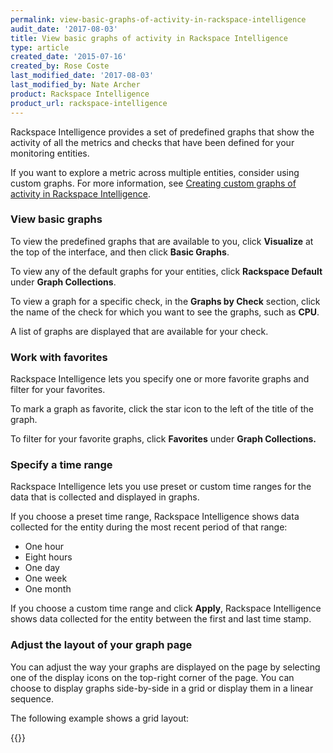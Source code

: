 ```yaml
---
permalink: view-basic-graphs-of-activity-in-rackspace-intelligence
audit_date: '2017-08-03'
title: View basic graphs of activity in Rackspace Intelligence
type: article
created_date: '2015-07-16'
created_by: Rose Coste
last_modified_date: '2017-08-03'
last_modified_by: Nate Archer
product: Rackspace Intelligence
product_url: rackspace-intelligence
---
```


Rackspace Intelligence provides a set of predefined graphs that show the activity of all
the metrics and checks that have been defined for your monitoring entities. 

If you want to explore a metric across multiple entities, consider using
custom graphs. For more information, see [Creating custom graphs of activity in Rackspace Intelligence](/support/how-to/creating-custom-graphs-of-activity-in-rackspace-intelligence).

### View basic graphs

To view the predefined graphs that are available to you, click **Visualize** at the top
of the interface, and then click **Basic Graphs**.

To view any of the default graphs for your entities, click
**Rackspace Default** under **Graph Collections**.

To view a graph for a specific check, in the **Graphs by Check**
section, click the name of the check for which you want to see the
graphs, such as **CPU**.

A list of graphs are displayed that are available for your check.

### Work with favorites

Rackspace Intelligence lets you specify one or more favorite graphs and
filter for your favorites.

To mark a graph as favorite, click the star icon to the left of the
title of the graph.

To filter for your favorite graphs, click **Favorites** under **Graph
Collections.**

### Specify a time range

Rackspace Intelligence lets you use preset or custom time ranges for the
data that is collected and displayed in graphs.

If you choose a preset time range, Rackspace Intelligence shows data
collected for the entity during the most recent period of that range:

-   One hour
-   Eight hours
-   One day
-   One week
-   One month

If you choose a custom time range and click **Apply**, Rackspace
Intelligence shows data collected for the entity between the first and
last time stamp.

### Adjust the layout of your graph page

You can adjust the way your graphs are displayed on the page by selecting one of
the display icons on the top-right corner of the page. You can choose to display graphs
side-by-side in a grid or display them in a linear sequence. 

The following example shows a grid layout:

{{<image src="gridlayout.png" alt="" title="">}}
